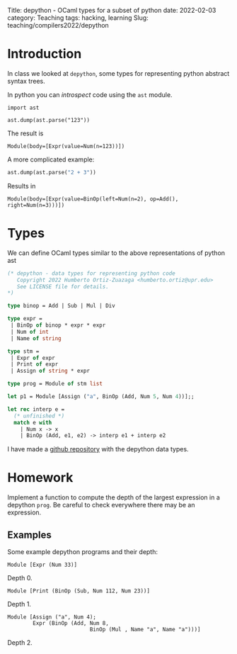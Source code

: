 Title: depython - OCaml types for a subset of python
date: 2022-02-03
category: Teaching
tags: hacking, learning
Slug: teaching/compilers2022/depython

# Introduction

In class we looked at `depython`, some types for representing python abstract syntax trees.

In python you can *introspect* code using the `ast` module.

```
import ast

ast.dump(ast.parse("123"))
```
The result is
```
Module(body=[Expr(value=Num(n=123))])
```

A more complicated example:

```python
ast.dump(ast.parse("2 + 3"))
```
Results in
```
Module(body=[Expr(value=BinOp(left=Num(n=2), op=Add(), right=Num(n=3)))])
```

# Types

We can define OCaml types similar to the above representations of python ast

```ocaml
(* depython - data types for representing python code 
   Copyright 2022 Humberto Ortiz-Zuazaga <humberto.ortiz@upr.edu>
   See LICENSE file for details.
*)

type binop = Add | Sub | Mul | Div

type expr =
 | BinOp of binop * expr * expr 
 | Num of int                   
 | Name of string               

type stm =
 | Expr of expr
 | Print of expr
 | Assign of string * expr

type prog = Module of stm list

let p1 = Module [Assign ("a", BinOp (Add, Num 5, Num 4))];;

let rec interp e =
  (* unfinished *)
  match e with
    | Num x -> x
    | BinOp (Add, e1, e2) -> interp e1 + interp e2
```

I have made a [github repository](https://github.com/humberto-ortiz/compilers-2022) with the depython data types.

# Homework

Implement a function to compute the depth of the largest expression in a depython `prog`. Be careful to check everywhere there may be an expression.

## Examples

Some example depython programs and their depth:

```
Module [Expr (Num 33)]
```
Depth 0.


```
Module [Print (BinOp (Sub, Num 112, Num 23))]
```
Depth 1.

```
Module [Assign ("a", Num 4);
        Expr (BinOp (Add, Num 8, 
                          BinOp (Mul , Name "a", Name "a")))]
```
Depth 2.
